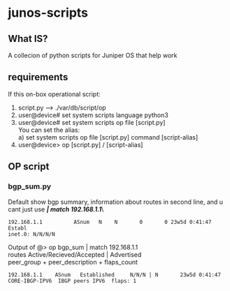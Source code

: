 # junos-scripts
## What IS?
A collecion of python scripts for Juniper OS that help work

## requirements
If this on-box operational script:
1) script.py --> ./var/db/script/op
2) user@device# set system scripts language python3
3) user@device# set system scripts op file [script.py] \
You can set the alias: \
a) set system scripts op file [script.py] command [script-alias]
4) user@device> op [script.py] / [script-alias]



## OP script
### bgp_sum.py
Default show bgp summary, information about routes in second line, and u cant just use _**| match 192.168.1.1**_\

`192.168.1.1          ASnum   N    N       0       0 23w5d 0:41:47 Establ ` \
 `inet.0: N/N/N/N` 
 
Output of @> op bgp_sum | match 192.168.1.1 \
routes Active/Recieved/Accepted | Advertised \
peer_group + peer_description + flaps_count 

`192.168.1.1    ASnum   Established     N/N/N | N       23w5d 0:41:47    CORE-IBGP-IPV6  IBGP peers IPV6  flaps: 1 `
